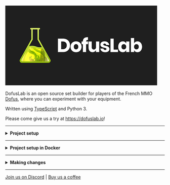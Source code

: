 ![DofusLab](dofuslab-logo.png?raw=true 'DofusLab')

DofusLab is an open source set builder for players of the French MMO [Dofus](https://www.dofus.com/), where you can experiment with your equipment.

Written using [TypeScript](https://www.typescriptlang.org/) and Python 3.

Please come give us a try at https://dofuslab.io!

---

<details><summary><b>Project setup</b></summary>
<p>

## Initial

#### Setup testing URL and env files

```bash
$ sudo echo '127.0.0.1       dev.localhost' >> /etc/hosts
$ cp client/.env.dist client/.env && cp server/.env.dist server/.env
```

## Backend

#### Start postgres and redis

```bash
$ postgres -D /usr/local/var/postgres
$ redis-server
```

#### Alternative: Start postgres and redis with [Homebrew](https://github.com/Homebrew/brew)

```bash
$ brew services start postgresql; brew services start redis
```

#### Create database

```bash
$ psql
$ CREATE DATABASE dofuslab;
$ \c dofuslab
$ CREATE EXTENSION IF NOT EXISTS "uuid-ossp";
$ exit
```

Replace `[USER]` with your postgres username.

```bash
$ sed -i '' 's/postgres:password/[USER]:password/g' server/.env
```

#### Start a virtual environment

```bash
$ python3 -m venv venv
$ source venv/bin/activate
```

#### Install dependencies

```bash
$ cd server
$ pip install -r requirements.txt
```

#### Fill database with initial content

```bash
flask db upgrade
python -m oneoff.database_setup
python -m oneoff.update_image_urls
```

#### Run the server

```bash
$ flask run
```

## Frontend

#### Install root dependencies

```bash
$ yarn
```

#### Install dependencies

```bash
$ cd client
$ yarn
```

#### Run the app

```bash
$ yarn dev
```

Open http://dev.localhost:3000/ and test away!

## Docker
```
```

</p>
</details>

---

<details><summary><b>Project setup in Docker</b></summary>
<p>

## Ports used

```
5500 - Frontend (client)
5501 - Backend (server)
5502 - postgres
5503 - redis
```

## Setup dofus lab in docker

#### Setup

```
docker-compose -f "docker-compose.debug.yml" up -d --build
```

#### Initialize database

```
docker-compose -f "docker-compose.initdb.yml" run --rm initdb
```

Open http://dev.localhost:5500/ and test away!

## Initialize database manually

NOTE: You don't need to initialize database manually if you initialized with docker-compose.

```
docker build --rm -f "server\Dockerfile.initdb" -t dofuslab_init:latest "server"
docker run --network dofuslab_default --name dofuslab_init_1 dofuslab_init
```

#### Show docker logs (for tracking progress and debugging)

```
docker logs dofuslab_init_1
```

#### Remove the dofuslab_init container

```
docker stop dofuslab_init_1
docker rm dofuslab_init_1
```

Open http://dev.localhost:5500/ and test away!

</p>
</details>

---

<details><summary><b>Making changes</b></summary>
<p>

## Update database schema

After making changes to the database schema (e.g. `server/app/database/model_*.py`) generate a new migration.

```bash
$ cd server
$ flask db migrate
```

Check the newly generated migration and make any necessary changes with your preferred text editor (vim, nano, emacs, [Visual Studio Code](https://code.visualstudio.com/docs/editor/command-line), etc)

```bash
$ vim server/app/migrations/versions/[SOME_HASH].py
```

Apply your new migration.

```bash
$ flask db upgrade
```

## Generate TypeScript types from GraphQL schema

After making any changes to GraphQL queries or mutations (`client/graphql/*`), or the GraphQL schema (`server/app/schema.py`), generate TypeScript types.

```bash
$ cd client/
$ yarn apollo-codegen
```

## i18n

To add any new user-facing strings client-side, add the key in the EN locale files first (`/client/public/static/locales/en/*`).

#### Merge the new key into the other locales

```bash
$ cd client/
$ yarn sync-i18n
```

When adding any user-facing strings in the backend, update all the `messages.po` files with the new strings.

```bash
$ cd server/
$ make update-translations
```

Check the translations and make any necessary changes with your preferred text editor, then compile the translations.

```bash
$ make compile-translations
```

## Add server-side dependencies (pip install)

Run `make freeze` to update requirements.txt (https://stackoverflow.com/questions/39577984/what-is-pkg-resources-0-0-0-in-output-of-pip-freeze-command)

</p>
</details>

---

[Join us on Discord](https://discord.gg/S4TvSfa) | [Buy us a coffee](https://www.buymeacoffee.com/dofuslab)
